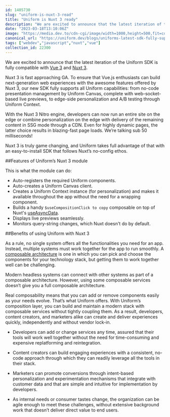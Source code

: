 ```yaml
---
id: 1405730
slug: "uniform-is-nuxt-3-read"
title: "Uniform is Nuxt 3 ready"
description: "We are excited to announce that the latest iteration of the Uniform SDK is fully compatible with Vue..."
date: "2023-03-18T13:10:06Z"
image: "https://media.dev.to/cdn-cgi/image/width=1000,height=500,fit=cover,gravity=auto,format=auto/https%3A%2F%2Fdev-to-uploads.s3.amazonaws.com%2Fuploads%2Farticles%2F96gzr0p69e9frwbj3i8w.png"
canonical_url: "https://uniform.dev/blogs/uniforms-latest-sdk-fully-supports-vue-3-and-nuxt-3"
tags: ["webdev","javascript","nuxt","vue"]
collection_id: 22300
---
```


We are excited to announce that the latest iteration of the Uniform SDK is fully compatible with [Vue 3](https://blog.vuejs.org/posts/vue-3-as-the-new-default.html) and [Nuxt 3](https://v3.nuxtjs.org/). 

Nuxt 3 is fast approaching GA. To ensure that Vue.js enthusiasts can build next-generation web experiences with the awesome features offered by Nuxt 3, our new SDK fully supports all Uniform capabilities: from no-code presentation management by Uniform Canvas, complete with web-socket-based live previews, to edge-side personalization and A/B testing through Uniform Context. 

With the Nuxt 3 Nitro engine, developers can now run an entire site on the edge or combine personalization on the edge with delivery of the remaining content in SSG mode through a CDN. Even for highly dynamic pages, the latter choice results in blazing-fast page loads. We’re talking sub 50 milliseconds!

Nuxt 3 is truly game changing, and Uniform takes full advantage of that with an easy-to-install SDK that follows Nuxt’s no-config ethos.

##Features of Uniform’s Nuxt 3 module

This is what the module can do:

*   Auto-registers the required Uniform components.
*   Auto-creates a Uniform Canvas client.
*   Creates a Uniform Context instance (for personalization) and makes it available throughout the app without the need for a wrapping component.
*   Builds a handy `$useCompositionClick to copy` composable on top of Nuxt's [useAsyncData](https://v3.nuxtjs.org/api/composables/use-async-data).
*   Displays live previews seamlessly.
*   Monitors query-string changes, which Nuxt doesn't do by default.
    
##Benefits of using Uniform with Nuxt 3

As a rule, no single system offers all the functionalities you need for an app. Instead, multiple systems must work together for the app to run smoothly. A [composable architecture](https://uniform.dev/blogs/composable-architecture/composable-platforms-what-why-how) is one in which you can pick and choose the components for your technology stack, but getting them to work together well can be challenging. 

Modern headless systems can connect with other systems as part of a composable architecture. However, using some composable services doesn’t give you a full composable architecture.

Real composability means that you can add or remove components easily as your needs evolve. That’s what Uniform offers. With Uniform’s composition layer, you can build and maintain a modern stack with composable services without tightly coupling them. As a result, developers, content creators, and marketers alike can create and deliver experiences quickly, independently and without vendor lock-in.

*   Developers can add or change services any time, assured that their tools will work well together without the need for time-consuming and expensive replatforming and reintegration.
    
*   Content creators can build engaging experiences with a consistent, no-code approach through which they can readily leverage all the tools in their stack.
    
*   Marketers can promote conversions through intent-based personalization and experimentation mechanisms that integrate with customer data and that are simple and intuitive for implementation by developers.
    
*   As internal needs or consumer tastes change, the organization can be agile enough to meet these challenges, without extensive background work that doesn’t deliver direct value to end users.